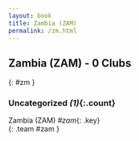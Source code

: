 ```yaml
---
layout: book
title: Zambia (ZAM)
permalink: /zm.html
---
```


## Zambia (ZAM) - 0 Clubs
{: #zm }









### Uncategorized _(1)_{:.count}

Zambia  (ZAM)  _#zam_{: .key} <br>
{: .team #zam }


 
